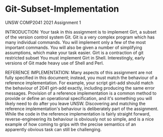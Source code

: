 # Git-Subset-Implementation
UNSW COMP2041 2021 Assignment 1

INTRODUCTION:
Your task in this assignment is to implement Girt, a subset of the version control system Git. Git is a very complex program which has many individual commands. You will implement
only a few of the most important commands. You will also be given a number of simplifying assumptions, which make your task easier. Girt is a contraction of git restricted subset
You must implement Girt in Shell. Interestingly, early versions of Git made heavy use of Shell and Perl.

REFERENCE IMPLEMENTATION:
Many aspects of this assignment are not fully specified in this document; instead, you must match the behaviour of a reference implementation. For example, your script girt-add
should match the behaviour of 2041 girt-add exactly, including producing the same error messages. Provision of a reference implementation is a common method to provide or define
an operational specification, and it's something you will likely need to do after you leave UNSW. Discovering and matching the reference implementation's behaviour is deliberately
part of the assignment. While the code in the reference implementation is fairly straight forward, reverse-engineering its behaviour is obviously not so simple, and is a nice
example of how coming to grips with the precise semantics of an apparently obvious task can still be challenging.
